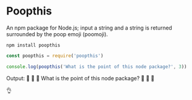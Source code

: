 # Poopthis

An npm package for Node.js; input a string and a string is returned surrounded
by the poop emoji (poomoji).

`npm install poopthis`

```javascript
const poopthis = require('poopthis')

console.log(poopthis('What is the point of this node package?', 3))
```

Output: :hankey: :hankey: :hankey: What is the point of this node package? :hankey: :hankey: :hankey:

:ok_hand:
